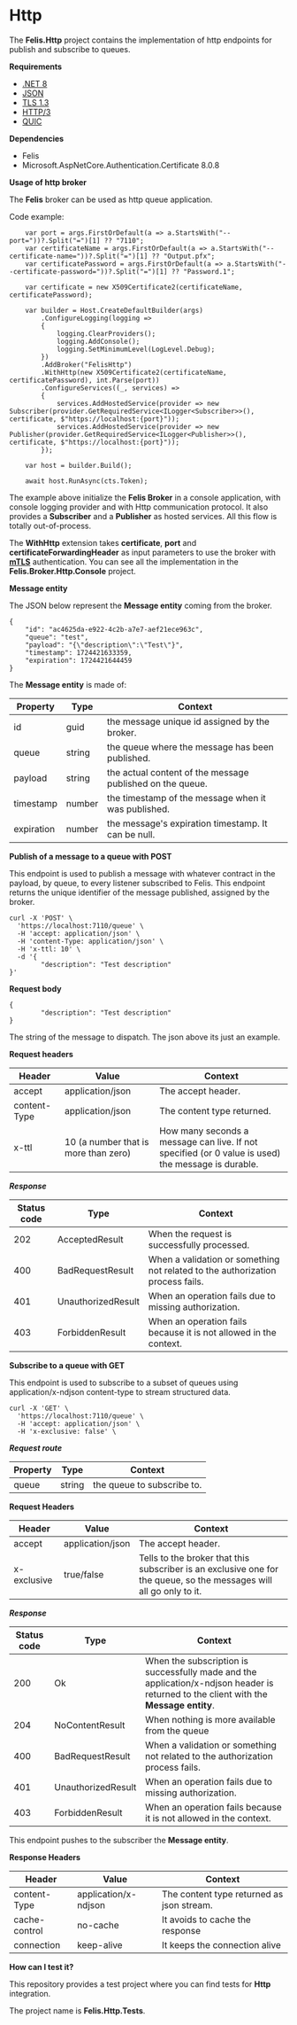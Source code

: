 ﻿# Http

The **Felis.Http** project contains the implementation of http endpoints for publish and subscribe to queues.

**Requirements**

- [.NET 8](https://learn.microsoft.com/en-us/dotnet/core/whats-new/dotnet-8/overview)
- [JSON](https://docs.foursquare.com/analytics-products/docs/data-formats-json)
- [TLS 1.3](https://tls13.xargs.org)
- [HTTP/3](https://caniuse.com/http3)
- [QUIC](https://quicwg.org/)

**Dependencies**

- Felis
- Microsoft.AspNetCore.Authentication.Certificate 8.0.8

**Usage of http broker**

The **Felis** broker can be used as http queue application.

Code example:

```
    var port = args.FirstOrDefault(a => a.StartsWith("--port="))?.Split("=")[1] ?? "7110";
    var certificateName = args.FirstOrDefault(a => a.StartsWith("--certificate-name="))?.Split("=")[1] ?? "Output.pfx";
    var certificatePassword = args.FirstOrDefault(a => a.StartsWith("--certificate-password="))?.Split("=")[1] ?? "Password.1";

    var certificate = new X509Certificate2(certificateName, certificatePassword);
    
    var builder = Host.CreateDefaultBuilder(args)
        .ConfigureLogging(logging =>
        {
            logging.ClearProviders();
            logging.AddConsole();
            logging.SetMinimumLevel(LogLevel.Debug);
        })
        .AddBroker("FelisHttp")
        .WithHttp(new X509Certificate2(certificateName, certificatePassword), int.Parse(port))
        .ConfigureServices((_, services) =>
        {
            services.AddHostedService(provider => new Subscriber(provider.GetRequiredService<ILogger<Subscriber>>(), certificate, $"https://localhost:{port}"));
            services.AddHostedService(provider => new Publisher(provider.GetRequiredService<ILogger<Publisher>>(), certificate, $"https://localhost:{port}"));
        });

    var host = builder.Build();

    await host.RunAsync(cts.Token);
```
The example above initialize the **Felis Broker** in a console application, with console logging provider and with Http communication protocol.
It also provides a **Subscriber** and a **Publisher** as hosted services.
All this flow is totally out-of-process.

The **WithHttp** extension takes **certificate**, **port** and **certificateForwardingHeader** as input parameters to use the broker with **[mTLS](https://www.cloudflare.com/it-it/learning/access-management/what-is-mutual-tls/)** authentication.
You can see all the implementation in the **Felis.Broker.Http.Console** project.

**Message entity**

The JSON below represent the **Message entity** coming from the broker.

```
{
    "id": "ac4625da-e922-4c2b-a7e7-aef21ece963c",
    "queue": "test",
    "payload": "{\"description\":\"Test\"}",
    "timestamp": 1724421633359,
    "expiration": 1724421644459
}
```

The **Message entity** is made of:

| Property   | Type   | Context                                                   |
|------------|--------|-----------------------------------------------------------|
| id         | guid   | the message unique id assigned by the broker.             |
| queue      | string | the queue where the message has been published.           |
| payload    | string | the actual content of the message published on the queue. |
| timestamp  | number | the timestamp of the message when it was published.       |
| expiration | number | the message's expiration timestamp. It can be null.       |

**Publish of a message to a queue with POST**

This endpoint is used to publish a message with whatever contract in the payload, by queue, to every listener subscribed to Felis.
This endpoint returns the unique identifier of the message published, assigned by the broker.

```
curl -X 'POST' \
  'https://localhost:7110/queue' \
  -H 'accept: application/json' \
  -H 'content-Type: application/json' \
  -H 'x-ttl: 10' \
  -d '{
        "description": "Test description"
}'
```

****Request body****
```
{
        "description": "Test description"
}
```

The string of the message to dispatch. The json above its just an example.

****Request headers****

| Header       | Value                                 | Context                                                                                            |
|--------------|---------------------------------------|----------------------------------------------------------------------------------------------------|
| accept       | application/json                      | The accept header.                                                                                 |
| content-Type | application/json                      | The content type returned.                                                                         |
| x-ttl        | 10  (a number that is more than zero) | How many seconds a message can live. If not specified (or 0 value is used) the message is durable. |

***Response***

| Status code | Type               | Context                                                                        |
|-------------|--------------------|--------------------------------------------------------------------------------|
| 202         | AcceptedResult     | When the request is successfully processed.                                    |
| 400         | BadRequestResult   | When a validation or something not related to the authorization process fails. |
| 401         | UnauthorizedResult | When an operation fails due to missing authorization.                          |
| 403         | ForbiddenResult    | When an operation fails because it is not allowed in the context.              |

**Subscribe to a queue with GET**

This endpoint is used to subscribe to a subset of queues using application/x-ndjson content-type to stream structured data.

```
curl -X 'GET' \
  'https://localhost:7110/queue' \
  -H 'accept: application/json' \
  -H 'x-exclusive: false' \
```

***Request route***

| Property | Type   | Context                    |
|----------|--------|----------------------------|
| queue    | string | the queue to subscribe to. |

****Request Headers****

| Header      | Value            | Context                                                                                                             |
|-------------|------------------|---------------------------------------------------------------------------------------------------------------------|
| accept      | application/json | The accept header.                                                                                                  |
| x-exclusive | true/false       | Tells to the broker that this subscriber is an exclusive one for the queue, so the messages will all go only to it. |

***Response***

| Status code | Type               | Context                                                                                                                               |
|-------------|--------------------|---------------------------------------------------------------------------------------------------------------------------------------|
| 200         | Ok                 | When the subscription is successfully made and the application/x-ndjson header is returned to the client with the **Message entity**. |
| 204         | NoContentResult    | When nothing is more available from the queue                                                                                         |
| 400         | BadRequestResult   | When a validation or something not related to the authorization process fails.                                                        |
| 401         | UnauthorizedResult | When an operation fails due to missing authorization.                                                                                 |
| 403         | ForbiddenResult    | When an operation fails because it is not allowed in the context.                                                                     |

This endpoint pushes to the subscriber the **Message entity**.

****Response Headers****

| Header        | Value                | Context                                   |
|---------------|----------------------|-------------------------------------------|
| content-Type  | application/x-ndjson | The content type returned as json stream. |
| cache-control | no-cache             | It avoids to cache the response           |
| connection    | keep-alive           | It keeps the connection alive             |


**How can I test it?**

This repository provides a test project where you can find tests for **Http** integration.

The project name is **Felis.Http.Tests**.